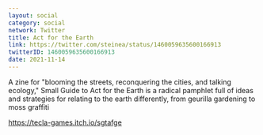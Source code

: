 ```yaml
---
layout: social
category: social
network: Twitter
title: Act for the Earth
link: https://twitter.com/steinea/status/1460059635600166913
twitterID: 1460059635600166913
date: 2021-11-14
---
```


A zine for "blooming the streets, reconquering the cities, and talking ecology," Small Guide to Act for the Earth is a radical pamphlet full of ideas and strategies for relating to the earth differently, from geurilla gardening to moss graffiti

<https://tecla-games.itch.io/sgtafge>
